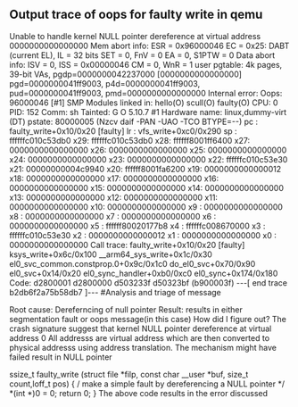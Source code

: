  ## Output trace of oops for faulty write in qemu
Unable to handle kernel NULL pointer dereference at virtual address 0000000000000000
Mem abort info:
ESR = 0x96000046
EC = 0x25: DABT (current EL), IL = 32 bits
SET = 0, FnV = 0
EA = 0, S1PTW = 0
Data abort info:
ISV = 0, ISS = 0x00000046
CM = 0, WnR = 1
user pgtable: 4k pages, 39-bit VAs, pgdp=0000000042237000
[0000000000000000] pgd=0000000041ff9003, p4d=0000000041ff9003, pud=0000000041ff9003, pmd=0000000000000000
Internal error: Oops: 96000046 [#1] SMP
Modules linked in: hello(O) scull(O) faulty(O)
CPU: 0 PID: 152 Comm: sh Tainted: G O 5.10.7 #1
Hardware name: linux,dummy-virt (DT)
pstate: 80000005 (Nzcv daif -PAN -UAO -TCO BTYPE=--)
pc : faulty_write+0x10/0x20 [faulty]
lr : vfs_write+0xc0/0x290
sp : ffffffc010c53db0
x29: ffffffc010c53db0 x28: ffffff8001ff6400
x27: 0000000000000000 x26: 0000000000000000
x25: 0000000000000000 x24: 0000000000000000
x23: 0000000000000000 x22: ffffffc010c53e30
x21: 00000000004c9940 x20: ffffff8001fa6200
x19: 0000000000000012 x18: 0000000000000000
x17: 0000000000000000 x16: 0000000000000000
x15: 0000000000000000 x14: 0000000000000000
x13: 0000000000000000 x12: 0000000000000000
x11: 0000000000000000 x10: 0000000000000000
x9 : 0000000000000000 x8 : 0000000000000000
x7 : 0000000000000000 x6 : 0000000000000000
x5 : ffffff80020177b8 x4 : ffffffc008670000
x3 : ffffffc010c53e30 x2 : 0000000000000012
x1 : 0000000000000000 x0 : 0000000000000000
Call trace:
faulty_write+0x10/0x20 [faulty]
ksys_write+0x6c/0x100
__arm64_sys_write+0x1c/0x30
el0_svc_common.constprop.0+0x9c/0x1c0
do_el0_svc+0x70/0x90
el0_svc+0x14/0x20
el0_sync_handler+0xb0/0xc0
el0_sync+0x174/0x180
Code: d2800001 d2800000 d503233f d50323bf (b900003f)
---[ end trace b2db6f2a75b58db7 ]---
#Analysis and triage of  message

Root cause: Dereferncing of null pointer
Result: results in either segmentation fault or oops message(in this case)
How did I figure out?
The crash signature suggest that kernel NULL pointer dereference at virtual address 0
All addresss are virtual address which are then converted to physical addresss using address translation. The mechanism might have failed result in NULL pointer

ssize_t faulty_write (struct file *filp, const char __user *buf, size_t count,loff_t pos)
{
/ make a simple fault by dereferencing a NULL pointer */
*(int *)0 = 0;
return 0;
}
The above code results in the error discussed
